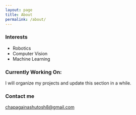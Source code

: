 ```yaml
---
layout: page
title: About
permalink: /about/
---
```


### Interests
* Robotics
* Computer Vision
* Machine Learning

### Currently Working On:

I will organize my projects and update this section in a while.

### Contact me

[chapagainashutosh8@gmail.com](mailto:chapagainashutosh8@gmail.com)
